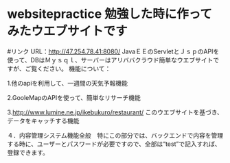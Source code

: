 # websitepractice 勉強した時に作ってみたウエブサイトです
#リンク
URL：http://47.254.78.41:8080/
JavaＥＥのServletとＪｓｐのAPIを使って、DBはＭｙｓｑｌ、サーバーはアリババクラウド簡単なウエブサイトですが、ご覧ください。
機能について：
  
  1.他のapiを利用して、一週間の天気予報機能
  
  2.GooleMapのAPIを使って、簡単なリサーチ機能
  
  3.http://www.lumine.ne.jp/ikebukuro/restaurant/ このウエブサイトを基づき、データをキャッチする機能
  
  ４．内容管理システム機能全般　特にこの部分では、バックエンドで内容を管理する時に、ユーザーとパスワードが必要ですので、全部は“test”で記入すれば、登録できます。
